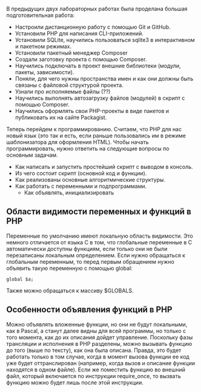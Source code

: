 В предыдущих двух лабораторных работах была проделана большая подготовительная работа:
* Настроили дистанционную работу с помощью Git и GitHub.
* Установили PHP для написания CLI-приложений.
* Установили SQLite, научились пользоваться sqlite3 в интерактивном и пакетном режимах.
* Установили пакетный менеджер Composer
* Создали заготовку проекта с помощью Composer.
* Научились подключать в проект внешние библиотеки (модули, пакеты, зависимости).
* Поняли, для чего нужны пространства имен и как они должны быть связаны с файловой структурой проекта.
* Узнали про исполняемые файлы (??)
* Научились выполнять автозагрузку файлов (модулей) в скрипт с помощью Composer.
* Научились оформлять свои PHP-проекты в виде пакетов и публиковать их на сайте Packagist.

Теперь перейдем к программированию.
Считаем, что PHP для нас новый язык (это так и есть, если раньше пользовались им в режиме шаблонизатора для оформления HTML). Чтобы начать программировать, нужно ответить на следующие вопросы по основным задачам.
* Как написать и запустить простейший скрипт с выводом в консоль.
* Из чего состоит скрипт (основной код и функции).
* Как реализованы основные алгоритмические структуры.
* Как работать с переменными и подпрограммами.
    * Как объявлять, инициализировать 


## Области видимости переменных и функций в PHP
Переменные по умолчанию имеют локальную область видимости. Это немного отличается от языка C в том, что глобальные переменные в C автоматически доступны функциям, если только они не были перезаписаны локальным определением.
Если нужно обращаться к глобальным переменным, то перед первым обращением нужно объявить такую переменную с помощью global:
```
global $a;
```
Также можно обращаться к массиву $GLOBALS.

## Особенности объявления функций в PHP
Можно объявлять вложенные функции, но они не будут локальными, как в Pascal, а станут далее видны для всей программы, но только с того момента, как до их описания дойдет управление. 
Поскольку фазы трансляции и исполнения в PHP разделены, можно вызывать функцию до того (выше по тексту), как она была описана. Правда, это будет работать только в том случае, когда в момент вызова функции ее код уже будет оттранслирован (например, когда вызов и описание функции находятся в одном файле). 
Если же поместить функцию во внешний файл, который включается по инструкции require_once, то вызвать функцию можно будет лишь после этой инструкции. 

